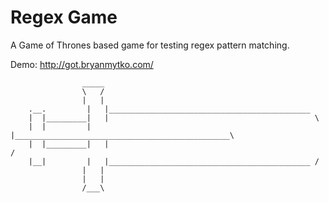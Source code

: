 # Regex Game

A Game of Thrones based game for testing regex pattern matching.

Demo: http://got.bryanmytko.com/

                    _____
                    \   /
                    |   |
        .__.         |   |_____________________________________________
        |  |_________|   |                                              \
        |  |         |   |________________________________________________\
        |  |_________|   |                                                /
        |__|         |   |_____________________________________________ /
                    |   |
                    |   |
                    /___\
